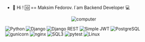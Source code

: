 - :wave: Hi ! :id: == Maksim Fedorov. I`am Backend Developer :computer:

<div align="center">
  <!-- <img alt="computer" src="https://media.giphy.com/media/l0HlNaQ6gWfllcjDO/giphy.gif"><br>
  <img alt="computer" src="https://media.giphy.com/media/h0Cq1ClzO3UpupFPjP/giphy.gif"><br> -->
  <img alt="computer" src="https://media.giphy.com/media/AOSwwqVjNZlDO/giphy.gif"><br>
</div>

![Python](https://img.shields.io/badge/Python-OK-brightgreen)
![Django](https://img.shields.io/badge/Django-OK-brightgreen)
![Django REST](https://img.shields.io/badge/Django_REST_Framework-OK-brightgreen)
![Simple JWT](https://img.shields.io/badge/Simpl_JWT-OK-brightgreen)
![PostgreSQL](https://img.shields.io/badge/PostgreSQL-OK-brightgreen)
![gunicorn](https://img.shields.io/badge/gunicorn-OK-brightgreen)
![nginx](https://img.shields.io/badge/nginx-OK-brightgreen)
![SQL3](https://img.shields.io/badge/SQL3-OK-brightgreen)
![pytest](https://img.shields.io/badge/pytest-OK-brightgreen)
![Linux](https://img.shields.io/badge/Linux-OK-brightgreen)

<!-- ![Python](https://www.python.org/static/community_logos/python-logo.png) -->
